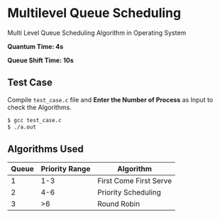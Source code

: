 # Multilevel Queue Scheduling
Multi Level Queue Scheduling Algorithm in Operating System


**Quantum Time: 4s**

**Queue Shift Time: 10s**

## Test Case
Compile `test_case.c` file and **Enter the Number of Process** as Input to check the Algorithms. 

```sh
$ gcc test_case.c
$ ./a.out
```

## Algorithms Used

|Queue|Priority Range|Algorithm|
|---------|--------------|---------|
|1|1-3|First Come First Serve|
|2|4-6|Priority Scheduling|
|3|>6|Round Robin|
